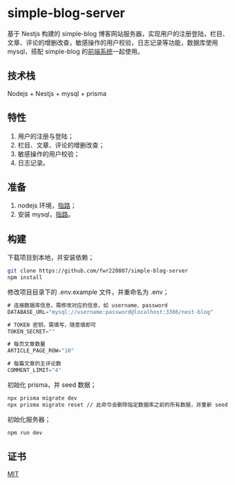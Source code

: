 # simple-blog-server
基于 Nestjs 构建的 simple-blog 博客网站服务器，实现用户的注册登陆，栏目、文章、评论的增删改查，敏感操作的用户校验，日志记录等功能，数据库使用 mysql，搭配 simple-blog 的[前端系统](https://github.com/fwr220807/simple-blog-frontend)一起使用。

## 技术栈

Nodejs + Nestjs + mysql + prisma

## 特性

1. 用户的注册与登陆；
2. 栏目、文章、评论的增删改查；
3. 敏感操作的用户校验；
4. 日志记录。

## 准备

1. nodejs 环境，[指路](https://nodejs.org/en/)；
2. 安装 mysql，[指路](https://www.mysql.com/)。

## 构建

下载项目到本地，并安装依赖；

```bash
git clone https://github.com/fwr220807/simple-blog-server
npm install
```

修改项目目录下的 .env.example 文件，并重命名为 .env；

```js
# 连接数据库信息，需修改对应的信息，如 username、password
DATABASE_URL="mysql://username:password@localhost:3306/nest-blog"

# TOKEN 密钥，需填写，随意填即可
TOKEN_SECRET=""

# 每页文章数量
ARTICLE_PAGE_ROW="10"

# 每篇文章的主评论数
COMMENT_LIMIT="4"
```

初始化 prisma，并 seed 数据；

```bash
npx prisma migrate dev
npx prisma migrate reset // 此命令会删除指定数据库之前的所有数据，并重新 seed 数据
```

初始化服务器；

```bash
npm run dev
```

## 证书

[MIT](https://github.com/fwr220807/simple-blog-server/blob/main/LICENSE)
